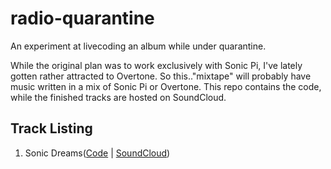 # radio-quarantine
An experiment at livecoding an album while under quarantine.

While the original plan was to work exclusively with Sonic Pi, I've lately gotten rather attracted to Overtone. So this.."mixtape" will probably have music written in a mix of Sonic Pi or Overtone. This repo contains the code, while the finished tracks are hosted on SoundCloud.


## Track Listing

1. Sonic Dreams([Code](1-sonic-dreams/sonic-dreams.rb) | [SoundCloud](https://soundcloud.com/rudimk/sonic-dreams))
